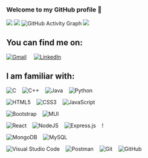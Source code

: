 ### Welcome to my GitHub profile 👋

<!--
**raj2729/raj2729** is a ✨ _special_ ✨ repository because its `README.md` (this file) appears on your GitHub profile.

Here are some ideas to get you started:

- 🔭 I’m currently working on ...
- 🌱 I’m currently learning ...
- 👯 I’m looking to collaborate on ...
- 🤔 I’m looking for help with ...
- 💬 Ask me about ...
- 📫 How to reach me: ...
- 😄 Pronouns: ...
- ⚡ Fun fact: ...
-->

<img src="https://github-readme-stats.vercel.app/api?username=shahjigar556&show_icons=true&theme=ayu-mirage&count_private=true" />
<img src="https://github-readme-streak-stats.herokuapp.com/?user=shahjigar556&theme=dark" />
<img alt="GitHub Activity Graph" src="https://activity-graph.herokuapp.com/graph?username=shahjigar556&theme=xcode&hide_border=true&bg_color=0D1117&point=E31D44&hide_title=true&area=true" />
<img src="https://komarev.com/ghpvc/?username=shahjigar556"/>
<!-- Actual text -->

## You can find me on:
<a href = "mailto:shahjigar185@gmail.com?subject='Hey there, nice connecting with you'" target="_blank"><img alt="Gmail" src="https://img.shields.io/badge/Gmail-D14836?style=for-the-badge&logo=gmail&logoColor=white" /></a>&nbsp;&nbsp;&nbsp;&nbsp;
<a href = "https://www.linkedin.com/in/jigar-shah-3a64691b4/" target="_blank"><img alt="LinkedIn" src="https://img.shields.io/badge/linkedin-%230077B5.svg?style=for-the-badge&logo=linkedin&logoColor=white"/></a>

## I am familiar with:
<!-- Icons -->
[2.2]: https://raw.githubusercontent.com/MartinHeinz/MartinHeinz/master/linkedin-3-16.png (LinkedIn icon without padding)
<!-- 
<!-- Links to your social media accounts -->
<!-- [2]: https://www.linkedin.com/in/shruti-solani/ -->

<!-- Programming Languages -->
![C](https://img.shields.io/badge/c-%2300599C.svg?style=for-the-badge&logo=c&logoColor=white)&nbsp;&nbsp;&nbsp;&nbsp;![C++](https://img.shields.io/badge/c++-%2300599C.svg?style=for-the-badge&logo=c%2B%2B&logoColor=white)&nbsp;&nbsp;&nbsp;&nbsp;![Java](https://img.shields.io/badge/java-%23ED8B00.svg?style=for-the-badge&logo=java&logoColor=white)&nbsp;&nbsp;&nbsp;&nbsp;![Python](https://img.shields.io/badge/python-3670A0?style=for-the-badge&logo=python&logoColor=ffdd54)

<!-- HTML5, CSS3, JS -->
![HTML5](https://img.shields.io/badge/html5-%23E34F26.svg?style=for-the-badge&logo=html5&logoColor=white)&nbsp;&nbsp;&nbsp;&nbsp;![CSS3](https://img.shields.io/badge/css3-%231572B6.svg?style=for-the-badge&logo=css3&logoColor=white)&nbsp;&nbsp;&nbsp;&nbsp;![JavaScript](https://img.shields.io/badge/javascript-%23323330.svg?style=for-the-badge&logo=javascript&logoColor=%23F7DF1E)

<!-- Designing -->
![Bootstrap](https://img.shields.io/badge/bootstrap-%23563D7C.svg?style=for-the-badge&logo=bootstrap&logoColor=white)&nbsp;&nbsp;&nbsp;&nbsp;![MUI](https://img.shields.io/badge/MUI-%230081CB.svg?style=for-the-badge&logo=material-ui&logoColor=white)

<!-- JS Frameworks -->
![React](https://img.shields.io/badge/react-%2320232a.svg?style=for-the-badge&logo=react&logoColor=%2361DAFB)&nbsp;&nbsp;&nbsp;&nbsp;![NodeJS](https://img.shields.io/badge/node.js-6DA55F?style=for-the-badge&logo=node.js&logoColor=white)&nbsp;&nbsp;&nbsp;&nbsp;![Express.js](https://img.shields.io/badge/express.js-%23404d59.svg?style=for-the-badge&logo=express&logoColor=%2361DAFB)&nbsp;&nbsp;&nbsp;&nbsp;!

<!-- Databases -->
![MongoDB](https://img.shields.io/badge/MongoDB-%234ea94b.svg?style=for-the-badge&logo=mongodb&logoColor=white)&nbsp;&nbsp;&nbsp;&nbsp;![MySQL](https://img.shields.io/badge/mysql-%2300f.svg?style=for-the-badge&logo=mysql&logoColor=white)


<span>![Visual Studio Code](https://img.shields.io/badge/Visual%20Studio%20Code-0078d7.svg?style=for-the-badge&logo=visual-studio-code&logoColor=white)&nbsp;&nbsp;&nbsp;&nbsp;![Postman](https://img.shields.io/badge/Postman-FF6C37?style=for-the-badge&logo=postman&logoColor=white)&nbsp;&nbsp;&nbsp;&nbsp;<img alt="Git" src="https://img.shields.io/badge/git-%23F05033.svg?style=for-the-badge&logo=git&logoColor=white"/>&nbsp;&nbsp;&nbsp;&nbsp;<img alt="GitHub" src="https://img.shields.io/badge/github-%23121011.svg?style=for-the-badge&logo=github&logoColor=white"/>
</span>

